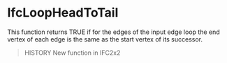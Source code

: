 IfcLoopHeadToTail
=================
This function returns TRUE if for the edges of the input edge loop the end
vertex of each edge is the same as the start vertex of its successor.  
  
> HISTORY  New function in IFC2x2  


